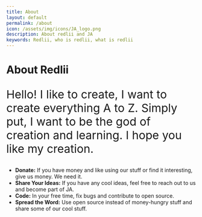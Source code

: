 ```yaml
---
title: About
layout: default
permalink: /about
icon: /assets/img/icons/JA_logo.png
description: About redlii and JA
keywords: Redlii, who is redlii, what is redlii
---
```

<style>
footer {
    position: fixed;
    bottom: 0;
}
</style>
<h1>About Redlii</h1>

<p style="font-size: 30px">Hello! I like to create, I want to create everything A to Z. Simply put, I want to be the god of creation and learning. I hope you like my creation.</p>

<p>
  <ul>
    <li><strong>Donate:</strong> If you have money and like using our stuff or find it interesting, give us money. We need it.</li>
    <li><strong>Share Your Ideas:</strong> If you have any cool ideas, feel free to reach out to us and become part of JA.</li>
    <li><strong>Code:</strong> In your free time, fix bugs and contribute to open source.</li>
    <li><strong>Spread the Word:</strong> Use open source instead of money-hungry stuff and share some of our cool stuff.</li>
  </ul>
</p>
